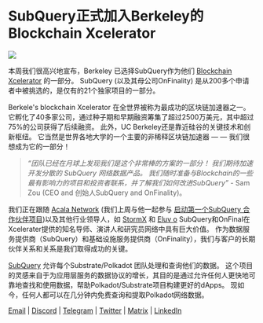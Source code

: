 # SubQuery正式加入Berkeley的Blockchain Xcelerator

![](https://miro.medium.com/max/1400/0*gYUy-1COtbpLV1X1)


本周我们很高兴地宣布，Berkeley 已选择SubQuery作为他们 [Blockchain Xcelerator](https://www.xcelerator.berkeley.edu/) 的一部分。 SubQuery (以及其母公司OnFinality) 是从200多个申请者中被挑选的，是仅有的21个独家项目的一部分。

Berkele's blockchain Xcelerator 在全世界被称为最成功的区块链加速器之一。 它孵化了40多家公司，通过种子期和早期融资筹集了超过2500万美元，其中超过75%的公司获得了后续融资。 此外，UC Berkeley还是靠近硅谷的关键技术和创新枢纽。 它当然是世界各地大学的一个主要的非稀释区块链加速器 — — 我们很想成为它的一部分！

> _“团队已经在月球上发现我们是这个非常棒的方案的一部分！ 我们期待加速开发分散的 SubQuery 网络数据产品。 我们随时准备与Blockchain的一些最有影响力的项目和投资者联系，并了解我们如何改进SubQuery”_ - Sam Zou (CEO and 创始人SubQuery and OnFinality)。

我们正在跟随 [Acala Network](https://acala.network/) (我们上周与他一起参与 [启动第一个SubQuery 合作伙伴项目](https://subquery.medium.com/subquery-integrates-acala-to-aggregate-and-serve-defi-data-to-polkadot-and-kusama-builders-fc9af6a7aae1))以及其他行业领导人，如 [StormX](https://stormx.io/) 和 [Eluv o](https://eluv.io/) SubQuery和OnFinal在Xcelerater提供的知名导师、演讲人和研究员网络中具有巨大价值。 作为数据服务提供商（SubQuery）和基础设施服务提供商（OnFinality），我们与客户的长期伙伴关系和关系是我们取得成功的关键。

[SubQuery](https://www.subquery.network/) 允许每个Substrate/Polkadot 团队处理和查询他们的数据。 这个项目的灵感来自于为应用层服务的数据协议的增长，其目的是通过允许任何人更快地可靠地查找和使用数据，帮助Polkadot/Substrate项目构建更好的dApps。 现如今，任何人都可以在几分钟内免费查询和提取Polkadot网络数据。

[Email](mailto:hello@subquery.network) | [Discord](https://discord.com/invite/78zg8aBSMG) | [Telegram](https://t.me/subquerynetwork) | [Twitter](https://twitter.com/subquerynetwork) | [Matrix](https://matrix.to/#/#subquery:matrix.org) | [LinkedIn](https://www.linkedin.com/company/subquery)

